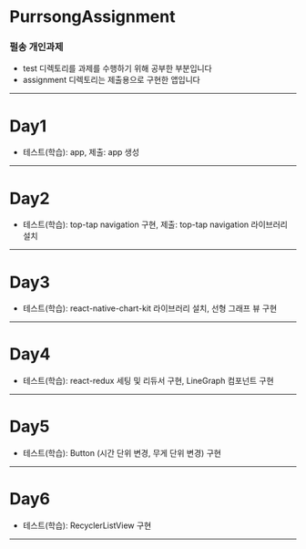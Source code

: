 # PurrsongAssignment
### 펄송 개인과제

- test 디렉토리를 과제를 수행하기 위해 공부한 부분입니다
- assignment 디렉토리는 제출용으로 구현한 앱입니다
---

# Day1
- 테스트(학습): app, 제출: app 생성
---
# Day2
- 테스트(학습): top-tap navigation 구현, 제출: top-tap navigation 라이브러리 설치
---
# Day3
- 테스트(학습): react-native-chart-kit 라이브러리 설치, 선형 그래프 뷰 구현
---
# Day4
- 테스트(학습): react-redux 세팅 및 리듀서 구현, LineGraph 컴포넌트 구현
---
# Day5
- 테스트(학습): Button (시간 단위 변경, 무게 단위 변경) 구현 
---
# Day6
- 테스트(학습): RecyclerListView 구현
---